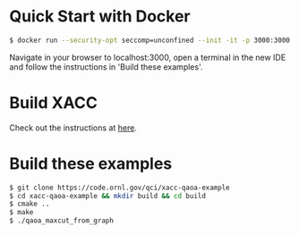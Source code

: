 # Quick Start with Docker

```bash
$ docker run --security-opt seccomp=unconfined --init -it -p 3000:3000 xacc/xacc
```
Navigate in your browser to localhost:3000, open a terminal in the new IDE and 
follow the instructions in 'Build these examples'.

# Build XACC

Check out the instructions at [here](https://github.com/eclipse/xacc#build-from-source). 

# Build these examples

```bash
$ git clone https://code.ornl.gov/qci/xacc-qaoa-example
$ cd xacc-qaoa-example && mkdir build && cd build
$ cmake .. 
$ make 
$ ./qaoa_maxcut_from_graph
```